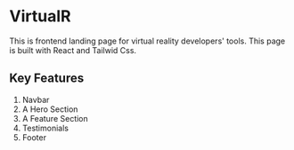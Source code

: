 # VirtualR
This is frontend landing page for virtual reality developers' tools. This page is built with React and Tailwid Css.
## Key Features
<ol>
<li>Navbar</li>
<li>A Hero Section</li>
<li>A Feature Section</li>
<li>Testimonials</li>
<li>Footer</li>
</ol>

